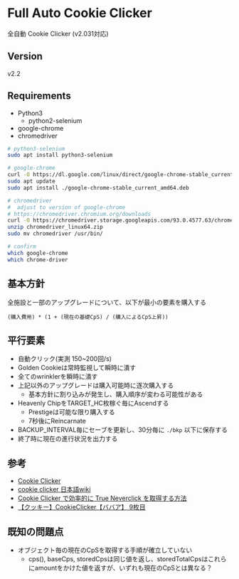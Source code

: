 
# Full Auto Cookie Clicker

全自動 Cookie Clicker (v2.031対応)

## Version

v2.2

## Requirements

- Python3
    - python2-selenium
- google-chrome
- chromedriver

```sh
# python3-selenium
sudo apt install python3-selenium

# google-chrome
curl -O https://dl.google.com/linux/direct/google-chrome-stable_current_amd64.deb
sudo apt update
sudo apt install ./google-chrome-stable_current_amd64.deb

# chromedriver
#  adjust to version of google-chrome
# https://chromedriver.chromium.org/downloads
curl -O https://chromedriver.storage.googleapis.com/93.0.4577.63/chromedriver_linux64.zip
unzip chromedriver_linux64.zip
sudo mv chromedriver /usr/bin/

# confirm
which google-chrome
which chrome-driver
```

## 基本方針

全施設と一部のアップグレードについて、以下が最小の要素を購入する
```
(購入費用) * (1 + (現在の基礎CpS) / (購入によるCpS上昇))
```

## 平行要素

- 自動クリック(実測 150~200回/s)
- Golden Cookieは常時監視して瞬時に潰す
- 全てのwrinklerを瞬時に潰す
- 上記以外のアップグレードは購入可能時に逐次購入する
  - 基本方針に割り込みが発生し、購入順序が変わる可能性がある
- Heavenly ChipをTARGET_HC枚稼ぐ毎にAscendする
  - Prestigeは可能な限り購入する
  - 7秒後にReincarnate
- BACKUP_INTERVAL毎にセーブを更新し、30分毎に ```./bkp``` 以下に保存する
- 終了時に現在の進行状況を出力する

## 参考

- [Cookie Clicker](https://orteil.dashnet.org/cookieclicker/)
- [cookie clicker 日本語wiki](https://w.atwiki.jp/cookieclickerjpn/)
- [Cookie Clicker で効率的に True Neverclick を取得する方法](https://inuwara-note.hateblo.jp/entry/cookie-clicker-2)
- [【クッキー】CookieClicker【ババア】 9枚目](https://uni.5ch.net/test/read.cgi/gameswf/1380563429/275?v=pc)

## 既知の問題点

- オブジェクト毎の現在のCpSを取得する手順が確立していない
  - cps(), baseCps, storedCpsは同じ値を返し、storedTotalCpsはこれらにamountをかけた値を返すが、いずれも現在のCpSとは異なる？

